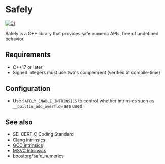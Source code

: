 # Safely

[![CI](https://github.com/albin-johansson/safely/actions/workflows/ci.yml/badge.svg)](https://github.com/albin-johansson/safely/actions/workflows/ci.yml)

Safely is a C++ library that provides safe numeric APIs, free of undefined behavior.

## Requirements

* C++17 or later
* Signed integers must use two's complement (verified at compile-time)

## Configuration

* Use `SAFELY_ENABLE_INTRINSICS` to control whether intrinsics such as `__builtin_add_overflow` are used

## See also

* SEI CERT C Coding Standard
* [Clang intrinsics](https://clang.llvm.org/docs/LanguageExtensions.html#checked-arithmetic-builtins)
* [GCC intrinsics](https://gcc.gnu.org/onlinedocs/gcc/Integer-Overflow-Builtins.html)
* [MSVC intrinsics](https://learn.microsoft.com/en-us/cpp/intrinsics/compiler-intrinsics)
* [boostorg/safe_numerics](https://github.com/boostorg/safe_numerics)
